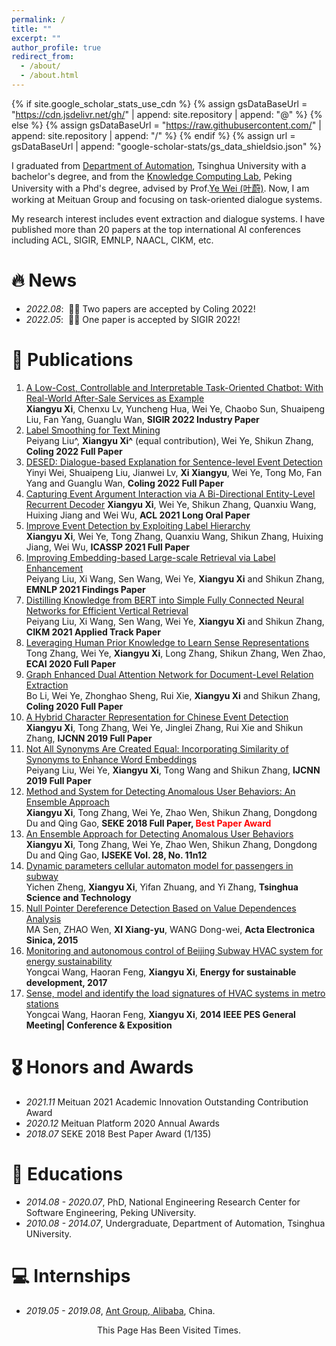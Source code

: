 ```yaml
---
permalink: /
title: ""
excerpt: ""
author_profile: true
redirect_from: 
  - /about/
  - /about.html
---
```


{% if site.google_scholar_stats_use_cdn %}
{% assign gsDataBaseUrl = "https://cdn.jsdelivr.net/gh/" | append: site.repository | append: "@" %}
{% else %}
{% assign gsDataBaseUrl = "https://raw.githubusercontent.com/" | append: site.repository | append: "/" %}
{% endif %}
{% assign url = gsDataBaseUrl | append: "google-scholar-stats/gs_data_shieldsio.json" %}

<span class='anchor' id='about-me'></span>

I graduated from [Department of Automation](https://www.au.tsinghua.edu.cn/), Tsinghua University with a bachelor's degree, and from the [Knowledge Computing Lab](https://se.pku.edu.cn/kcl/), Peking University with a Phd's degree, advised by Prof.[Ye Wei (叶蔚)](https://se.pku.edu.cn/kcl/weiye/). Now, I  am working at Meituan Group and focusing on task-oriented dialogue systems.

My research interest includes event extraction and dialogue systems. I have published more than 20 papers at the top international AI conferences including ACL, SIGIR, EMNLP, NAACL, CIKM, etc.

# 🔥 News
- *2022.08*: &nbsp;🎉🎉 Two papers are accepted by Coling 2022! 
- *2022.05*: &nbsp;🎉🎉 One paper is accepted by SIGIR 2022! 


# 📝 Publications 

1. [A Low-Cost, Controllable and Interpretable Task-Oriented Chatbot: With Real-World After-Sale Services as Example](https://dl.acm.org/doi/abs/10.1145/3477495.3536331)  
 **Xiangyu Xi**, Chenxu Lv, Yuncheng Hua, Wei Ye, Chaobo Sun, Shuaipeng Liu, Fan Yang, Guanglu Wan, **SIGIR 2022 Industry Paper**
1. [Label Smoothing for Text Mining](https://ieeexplore.ieee.org/document/9415002)  
Peiyang Liu^, **Xiangyu Xi^** (equal contribution), Wei Ye, Shikun Zhang, **Coling 2022 Full Paper**
1. [DESED: Dialogue-based Explanation for Sentence-level Event Detection](https://ieeexplore.ieee.org/document/9415002)  
Yinyi Wei, Shuaipeng Liu, Jianwei Lv, **Xi Xiangyu**, Wei Ye, Tong Mo, Fan Yang and Guanglu Wan, **Coling 2022 Full Paper**
1. [Capturing Event Argument Interaction via A Bi-Directional Entity-Level Recurrent Decoder](https://aclanthology.org/2021.acl-long.18/)
**Xiangyu Xi**, Wei Ye, Shikun Zhang, Quanxiu Wang, Huixing Jiang and Wei Wu, **ACL 2021 Long Oral Paper**
1. [Improve Event Detection by Exploiting Label Hierarchy](https://ieeexplore.ieee.org/document/9415002)  
**Xiangyu Xi**, Wei Ye, Tong Zhang, Quanxiu Wang, Shikun Zhang, Huixing Jiang, Wei Wu, **ICASSP 2021 Full Paper**
1. [Improving Embedding-based Large-scale Retrieval via Label Enhancement](https://aclanthology.org/2021.findings-emnlp.13.pdf)   
Peiyang Liu, Xi Wang, Sen Wang, Wei Ye, **Xiangyu Xi** and Shikun Zhang, **EMNLP 2021 Findings Paper**
1. [Distilling Knowledge from BERT into Simple Fully Connected Neural Networks for Efficient Vertical Retrieval](https://dl.acm.org/doi/abs/10.1145/3459637.3481909)  
Peiyang Liu, Xi Wang, Sen Wang, Wei Ye, **Xiangyu Xi** and Shikun Zhang, **CIKM 2021 Applied Track Paper**
1. [Leveraging Human Prior Knowledge to Learn Sense Representations](https://ecai2020.eu/papers/603_paper.pdf)  
Tong Zhang, Wei Ye, **Xiangyu Xi**, Long Zhang, Shikun Zhang, Wen Zhao, **ECAI 2020 Full Paper**
1. [Graph Enhanced Dual Attention Network for Document-Level Relation Extraction](https://aclanthology.org/2020.coling-main.136/)  
Bo Li, Wei Ye, Zhonghao Sheng, Rui Xie, **Xiangyu Xi** and Shikun Zhang, **Coling 2020 Full Paper**
1. [A Hybrid Character Representation for Chinese Event Detection](https://ieeexplore.ieee.org/document/8851786)  
**Xiangyu Xi**, Tong Zhang, Wei Ye, Jinglei Zhang, Rui Xie and Shikun Zhang, **IJCNN 2019 Full Paper**
1. [Not All Synonyms Are Created Equal: Incorporating Similarity of Synonyms to Enhance Word Embeddings](https://ieeexplore.ieee.org/document/9207311)  
Peiyang Liu, Wei Ye, **Xiangyu Xi**, Tong Wang and Shikun Zhang, **IJCNN 2019 Full Paper**
1. [Method and System for Detecting Anomalous User Behaviors: An Ensemble Approach](https://ksiresearch.org/seke/seke18paper/seke18paper_36.pdf)    
**Xiangyu Xi**, Tong Zhang, Wei Ye, Zhao Wen, Shikun Zhang, Dongdong Du and Qing Gao, **SEKE 2018 Full Paper, <font color='red'>Best Paper Award</font>**
1. [An Ensemble Approach for Detecting Anomalous User Behaviors](https://www.worldscientific.com/doi/10.1142/S0218194018400211)  
**Xiangyu Xi**, Tong Zhang, Wei Ye, Zhao Wen, Shikun Zhang, Dongdong Du and Qing Gao, **IJSEKE Vol. 28, No. 11n12**
1. [Dynamic parameters cellular automaton model for passengers in subway](https://ieeexplore.ieee.org/stamp/stamp.jsp?arnumber=7349931)  
Yichen Zheng, **Xiangyu Xi**, Yifan Zhuang, and Yi Zhang, **Tsinghua Science and Technology**
1. [Null Pointer Dereference Detection Based on Value Dependences Analysis](https://www.ejournal.org.cn/CN/abstract/abstract8921.shtml)  
MA Sen, ZHAO Wen, **XI Xiang-yu**, WANG Dong-wei, **Acta Electronica Sinica, 2015**
1. [Monitoring and autonomous control of Beijing Subway HVAC system for energy sustainability](https://pendidikankimia.walisongo.ac.id/wp-content/uploads/2018/09/1-vol-39-august-2017.pdf)  
Yongcai Wang, Haoran Feng, **Xiangyu Xi**, **Energy for sustainable development, 2017**
1. [Sense, model and identify the load signatures of HVAC systems in metro stations](https://ieeexplore.ieee.org/abstract/document/6939314/)  
Yongcai Wang, Haoran Feng, **Xiangyu Xi**, **2014 IEEE PES General Meeting| Conference & Exposition**

# 🎖 Honors and Awards
- *2021.11* Meituan 2021 Academic Innovation Outstanding Contribution Award
- *2020.12* Meituan Platform 2020 Annual Awards
- *2018.07* SEKE 2018 Best Paper Award (1/135)

# 📖 Educations
- *2014.08 - 2020.07*, PhD, National Engineering Research Center for Software Engineering, Peking UNiversity. 
- *2010.08 - 2014.07*, Undergraduate, Department of Automation, Tsinghua UNiversity. 

# 💻 Internships
- *2019.05 - 2019.08*, [Ant Group, Alibaba](https://www.antgroup.com/en), China.



<script async src="//busuanzi.ibruce.info/busuanzi/2.3/busuanzi.pure.mini.js"></script>
<span id="busuanzi_container_site_uv">
  <center>This Page Has Been Visited <span id="busuanzi_value_site_uv"></span> Times.</center>
</span>
